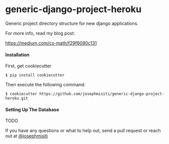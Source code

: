 generic-django-project-heroku
=============================

Generic project directory structure for new django applications.

For more info, read my blog post:

https://medium.com/cs-math/f29f6080c131


#### Installation

First, get cookiecutter

```
$ pip install cookiecutter
```

Then execute the following command:

```
$ cookiecutter https://github.com/josephmisiti/generic-django-project-heroku.git
```

#### Setting Up The Database

TODO


If you have any questions or what to help out, send a pull request or reach out at [@josephmisiti](http://www.twitter.com/josephmisiti)
